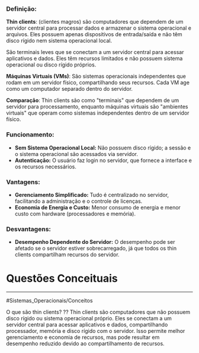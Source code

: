 ### Definição:
**Thin clients**: (clientes magros) são computadores que dependem de um servidor central para processar dados e armazenar o sistema operacional e arquivos. Eles possuem apenas dispositivos de entrada/saída e não têm disco rígido nem sistema operacional local.

São terminais leves que se conectam a um servidor central para acessar aplicativos e dados. Eles têm recursos limitados e não possuem sistema operacional ou disco rígido próprios.

**Máquinas Virtuais (VMs)**: São sistemas operacionais independentes que rodam em um servidor físico, compartilhando seus recursos. Cada VM age como um computador separado dentro do servidor.

**Comparação**: Thin clients são como "terminais" que dependem de um servidor para processamento, enquanto máquinas virtuais são "ambientes virtuais" que operam como sistemas independentes dentro de um servidor físico.
### Funcionamento:
- **Sem Sistema Operacional Local:** Não possuem disco rígido; a sessão e o sistema operacional são acessados via servidor.
- **Autenticação:** O usuário faz login no servidor, que fornece a interface e os recursos necessários.

### Vantagens:
- **Gerenciamento Simplificado:** Tudo é centralizado no servidor, facilitando a administração e o controle de licenças.
- **Economia de Energia e Custo:** Menor consumo de energia e menor custo com hardware (processadores e memória).

### Desvantagens:
- **Desempenho Dependente do Servidor:** O desempenho pode ser afetado se o servidor estiver sobrecarregado, já que todos os thin clients compartilham recursos do servidor.

# Questões Conceituais
---
#Sistemas_Operacionais/Conceitos 

O que são thin clients?
??
Thin clients são computadores que não possuem disco rígido ou sistema operacional próprio. Eles se conectam a um servidor central para acessar aplicativos e dados, compartilhando processador, memória e disco rígido com o servidor. Isso permite melhor gerenciamento e economia de recursos, mas pode resultar em desempenho reduzido devido ao compartilhamento de recursos.

